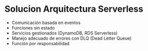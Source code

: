 # Solucion Arquitectura Serverless
- Comunicación basada en eventos
- Funciones sin estado
- Servicios gestionados (DynamoDB, RDS Serverless)
- Manejo adecuado de errores con DLQ (Dead Letter Queue)
- Función por responsabilidad